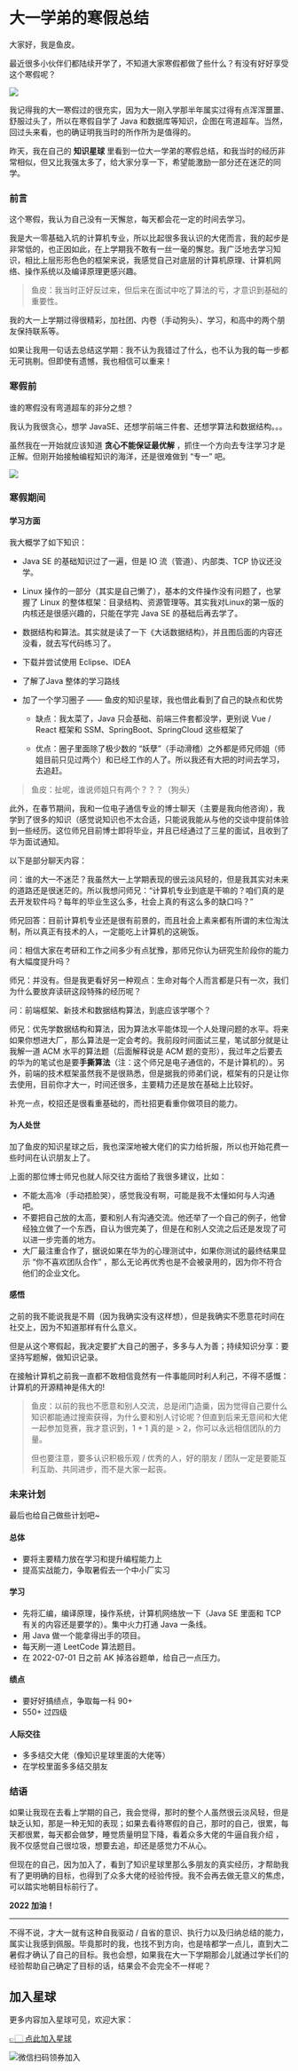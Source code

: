 # 大一学弟的寒假总结

大家好，我是鱼皮。

最近很多小伙伴们都陆续开学了，不知道大家寒假都做了些什么？有没有好好享受这个寒假呢？

![](https://qiniuyun.code-nav.cn/image-20220228152151821.png)

我记得我的大一寒假过的很充实，因为大一刚入学那半年属实过得有点浑浑噩噩、舒服过头了，所以在寒假自学了 Java 和数据库等知识，企图在弯道超车。当然，回过头来看，也的确证明我当时的所作所为是值得的。

昨天，我在自己的 **知识星球** 里看到一位大一学弟的寒假总结，和我当时的经历非常相似，但又比我强太多了，给大家分享一下，希望能激励一部分还在迷茫的同学。



### 前言

这个寒假，我认为自己没有一天懈怠，每天都会花一定的时间去学习。

我是大一零基础入坑的计算机专业，所以比起很多我认识的大佬而言，我的起步是非常低的，也正因如此，在上学期我不敢有一丝一毫的懈怠。我广泛地去学习知识，相比上层形形色色的框架来说，我感觉自己对底层的计算机原理、计算机网络、操作系统以及编译原理更感兴趣。

> 鱼皮：我当时正好反过来，但后来在面试中吃了算法的亏，才意识到基础的重要性。

我的大一上学期过得很精彩，加社团、内卷（手动狗头）、学习，和高中的两个朋友保持联系等。

如果让我用一句话去总结这学期：我不认为我错过了什么，也不认为我的每一步都无可挑剔。但即使有遗憾，我也相信可以重来！



### 寒假前

谁的寒假没有弯道超车的非分之想？

我认为我很贪心，想学 JavaSE、还想学前端三件套、还想学算法和数据结构。。。

虽然我在一开始就应该知道 **贪心不能保证最优解** ，抓住一个方向去专注学习才是正解。但刚开始接触编程知识的海洋，还是很难做到 “专一” 吧。

![](https://qiniuyun.code-nav.cn/image-20220228152108499.png)



### 寒假期间

#### 学习方面

我大概学了如下知识：

- Java SE 的基础知识过了一遍，但是 IO 流（管道）、内部类、TCP 协议还没学。

- Linux 操作的一部分（其实是自己懒了），基本的文件操作没有问题了，也掌握了 Linux 的整体框架：目录结构、资源管理等。其实我对Linux的第一版的内核还是很感兴趣的，只能在学完 Java SE 的基础后再去学了。

- 数据结构和算法。其实就是读了一下《大话数据结构》，并且图后面的内容还没看，就去写代码练习了。

- 下载并尝试使用 Eclipse、IDEA

- 了解了Java 整体的学习路线

- 加了一个学习圈子 —— 鱼皮的知识星球，我也借此看到了自己的缺点和优势

  - 缺点：我太菜了，Java 只会基础、前端三件套都没学，更别说 Vue / React 框架和 SSM、SpringBoot、SpringCloud 这些框架了

  - 优点：圈子里面除了极少数的 “妖孽”（手动滑稽）之外都是师兄师姐（师姐目前只见过两个）和已经工作的人了。所以我还有大把的时间去学习，去追赶。

> 鱼皮：扯呢，谁说师姐只有两个？？？（狗头）



此外，在春节期间，我和一位电子通信专业的博士聊天（主要是我向他咨询），我学到了很多的知识（感觉说知识也不太合适，只能说我能从与他的交谈中提前体验到一些经历。这位师兄目前博士即将毕业，并且已经通过了三星的面试，且收到了华为面试通知。

以下是部分聊天内容：

问：谁的大一不迷茫？我虽然大一上学期表现的很云淡风轻的，但是我其实对未来的道路还是很迷茫的。所以我想问师兄：“计算机专业到底是干嘛的？咱们真的是去开发软件吗？每年的毕业生这么多，社会上真的有这么多的缺口吗？”

师兄回答：目前计算机专业还是很有前景的，而且社会上素来都有所谓的末位淘汰制，所以真正有技术的人，一定能吃上计算机的这碗饭。

问：相信大家在考研和工作之间多少有点犹豫，那师兄你认为研究生阶段你的能力有大幅度提升吗？

师兄：并没有。但是我更看好另一种观点：生命对每个人而言都是只有一次，我们为什么要放弃读研这段特殊的经历呢？

问：前端框架、新技术和数据结构算法，到底应该学哪个？

师兄：优先学数据结构和算法，因为算法水平能体现一个人处理问题的水平。将来如果你想进大厂，那么算法是一定会考的。我前段时间面试三星，笔试部分就是让我解一道 ACM 水平的算法题（后面解释说是 ACM 题的变形），我过年之后要去的华为的笔试也是要**手撕算法**（注：这个师兄是电子通信的，不是计算机的）。另外，前端的技术框架虽然我不是很熟悉，但是据我的师弟们说，框架有的只是让你去使用，目前你才大一，时间还很多，主要精力还是放在基础上比较好。

补充一点，校招还是很看重基础的，而社招更看重你做项目的能力。



#### 为人处世

加了鱼皮的知识星球之后，我也深深地被大佬们的实力给折服，所以也开始花费一些时间在认识朋友上了。

上面的那位博士师兄也就人际交往方面给了我很多建议，比如：

- 不能太高冷（手动捂脸哭），感觉我没有啊，可能是我不太懂如何与人沟通吧。
- 不要把自己放的太高，要和别人有沟通交流。他还举了一个自己的例子，他曾经独立做了一个东西，自认为很完美了，但是在和别人交流之后还是发现了可以进一步完善的地方。
- 大厂最注重合作了，据说如果在华为的心理测试中，如果你测试的最终结果显示 “你不喜欢团队合作” ，那么无论再优秀也是不会被录用的，因为你不符合他们的企业文化。



#### 感悟

之前的我不能说我是不屑（因为我确实没有这样想），但是我确实不愿意花时间在社交上，因为不知道那样有什么意义。

但是从这个寒假起，我决定要扩大自己的圈子，多多与人为善；持续知识分享：要坚持写题解，做知识记录。

在接触计算机之前我一直都不敢相信竟然有一件事能同时利人利己，不得不感慨：计算机的开源精神是伟大的!

> 鱼皮：以前的我也不愿意和别人交流，总是闭门造羹，因为觉得自己要什么知识都能通过搜索获得，为什么要和别人讨论呢？但直到后来无意间和大佬一起参加竞赛，我才意识到，1 + 1 真的是 > 2，你可以永远相信团队的力量。
>
> 但也要注意，要多认识积极乐观 / 优秀的人，好的朋友 / 团队一定是要能互利互助、共同进步，而不是大家一起丧。



### 未来计划

最后也给自己做些计划吧~



#### 总体

- 要将主要精力放在学习和提升编程能力上
- 提高实战能力，争取暑假去一个中小厂实习



#### 学习

- 先将汇编，编译原理，操作系统，计算机网络放一下（Java SE 里面和 TCP 有关的内容还是要学的）。集中火力打通 Java 一条线。
- 用 Java 做一个能拿得出手的项目。
- 每天刷一道 LeetCode 算法题目。
- 在 2022-07-01 日之前 AK 掉洛谷题单，给自己一点压力。



#### 绩点

- 要好好搞绩点，争取每一科 90+
- 550+ 过四级



#### 人际交往

- 多多结交大佬（像知识星球里面的大佬等）
- 在学校里面多多结交朋友



### 结语

如果让我现在去看上学期的自己，我会觉得，那时的整个人虽然很云淡风轻，但是缺乏认知，那是一种无知的表现；如果去看待寒假的自己，那时的自己，很累，每天都很累，每天都会做梦，睡觉质量明显下降，看着众多大佬的牛逼自我介绍 ，我不仅感觉自己很垃圾，想要去追，却还是感觉力不从心。

但现在的自己，因为加入了，看到了知识星球里那么多朋友的真实经历，才帮助我有了更明确的目标，也得到了众多大佬的经验传授。我不会再去做无意义的焦虑，可以踏实地朝目标前行了。

**2022 加油！**



---



不得不说，才大一就有这种自我驱动 / 自省的意识、执行力以及归纳总结的能力，属实让我感到佩服。毕竟那时的我，也找不到方向，也是啥都学一点儿，直到大二暑假才确认了自己的目标。我也会想，如果我在大一下学期那会儿就通过学长们的经验帮助自己确定了目标的话，结果会不会完全不一样呢？



## 加入星球

更多内容加入星球可见，欢迎大家：

[👉🏻 点此加入星球](/加入星球.md)

![微信扫码领券加入](https://yupi.icu/img/%E7%9F%A5%E8%AF%86%E6%98%9F%E7%90%83%E6%89%AB%E7%A0%81.jpeg)
